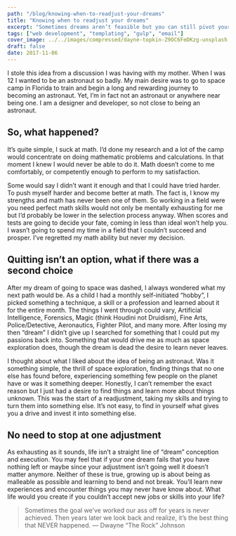 ```yaml
---
path: "/blog/knowing-when-to-readjust-your-dreams"
title: "Knowing when to readjust your dreams"
excerpt: "Sometimes dreams aren’t feasible but you can still pivot your desires into a new passion."
tags: ["web development", "templating", "gulp", "email"]
cover_image: ../../images/compressed/dayne-topkin-Z9OC6FeDKzg-unsplash.jpg
draft: false
date: 2017-11-06
---
```


I stole this idea from a discussion I was having with my mother. When I was 12 I wanted to be an astronaut so badly. My main desire was to go to space camp in Florida to train and begin a long and rewarding journey to becoming an astronaut. Yet, I’m in fact not an astronaut or anywhere near being one. I am a designer and developer, so not close to being an astronaut.

## So, what happened?

It’s quite simple, I suck at math. I’d done my research and a lot of the camp would concentrate on doing mathematic problems and calculations. In that moment I knew I would never be able to do it. Math doesn’t come to me comfortably, or competently enough to perform to my satisfaction.

Some would say I didn’t want it enough and that I could have tried harder. To push myself harder and become better at math. The fact is, I know my strengths and math has never been one of them. So working in a field were you need perfect math skills would not only be mentally exhausting for me but I’d probably be lower in the selection process anyway. When scores and tests are going to decide your fate, coming in less than ideal won’t help you. I wasn’t going to spend my time in a field that I couldn’t succeed and prosper. I’ve regretted my math ability but never my decision.

## Quitting isn’t an option, what if there was a second choice

After my dream of going to space was dashed, I always wondered what my next path would be. As a child I had a monthly self-initiated “hobby”, I picked something a technique, a skill or a profession and learned about it for the entire month. The things I went through could vary, Artificial Intelligence, Forensics, Magic (think Houdini not Druidism), Fine Arts, Police/Detective, Aeronautics, Fighter Pilot, and many more. After losing my then “dream” I didn’t give up I searched for something that I could put my passions back into. Something that would drive me as much as space exploration does, though the dream is dead the desire to learn never leaves.

I thought about what I liked about the idea of being an astronaut. Was it something simple, the thrill of space exploration, finding things that no one else has found before, experiencing something few people on the planet have or was it something deeper. Honestly, I can’t remember the exact reason but I just had a desire to find things and learn more about things unknown. This was the start of a readjustment, taking my skills and trying to turn them into something else. It’s not easy, to find in yourself what gives you a drive and invest it into something else.

## No need to stop at one adjustment

As exhausting as it sounds, life isn’t a straight line of “dream” conception and execution. You may feel that if your one dream fails that you have nothing left or maybe since your adjustment isn’t going well it doesn’t matter anymore. Neither of these is true, growing up is about being as malleable as possible and learning to bend and not break. You’ll learn new experiences and encounter things you may never have know about. What life would you create if you couldn’t accept new jobs or skills into your life?

> Sometimes the goal we’ve worked our ass off for years is never achieved. Then years later we look back and realize, it’s the best thing that NEVER happened. — Dwayne “The Rock” Johnson
